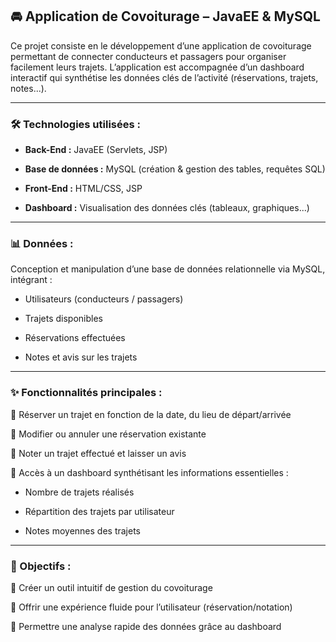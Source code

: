 ## 🚘 Application de Covoiturage – JavaEE & MySQL
Ce projet consiste en le développement d’une application de covoiturage permettant de connecter conducteurs et passagers pour organiser facilement leurs trajets. L’application est accompagnée d’un dashboard interactif qui synthétise les données clés de l’activité (réservations, trajets, notes...).

---

### 🛠️ Technologies utilisées :
- **Back-End :** JavaEE (Servlets, JSP)

- **Base de données :** MySQL (création & gestion des tables, requêtes SQL)

- **Front-End :** HTML/CSS, JSP

- **Dashboard :** Visualisation des données clés (tableaux, graphiques...)

---

### 📊 Données :
Conception et manipulation d’une base de données relationnelle via MySQL, intégrant :

- Utilisateurs (conducteurs / passagers)

- Trajets disponibles

- Réservations effectuées

- Notes et avis sur les trajets

----

### ✨ Fonctionnalités principales :
🔹 Réserver un trajet en fonction de la date, du lieu de départ/arrivée

🔹 Modifier ou annuler une réservation existante

🔹 Noter un trajet effectué et laisser un avis

🔹 Accès à un dashboard synthétisant les informations essentielles :

- Nombre de trajets réalisés

- Répartition des trajets par utilisateur

- Notes moyennes des trajets

----

### 🎯 Objectifs :
🔹 Créer un outil intuitif de gestion du covoiturage

🔹 Offrir une expérience fluide pour l’utilisateur (réservation/notation)

🔹 Permettre une analyse rapide des données grâce au dashboard
